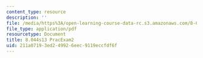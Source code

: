 ```yaml
---
content_type: resource
description: ''
file: /media/https%3A/open-learning-course-data-rc.s3.amazonaws.com/8-044-statistical-physics-i-spring-2013/211a07193ed249926eec9119eccfdf6f_MIT8_044S14_practexam2_03.pdf
file_type: application/pdf
resourcetype: Document
title: 8.044s13 PracExam2
uid: 211a0719-3ed2-4992-6eec-9119eccfdf6f
---
```

